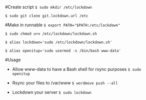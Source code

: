 #Create script
`$ sudo mkdir /etc/lockdown`

`$ sudo git clone git.lockdown.url /etc`

#Make in runnable
`$ export PATH="$PATH:/etc/lockdown"`

`$ sudo chmod u+x /etc/lockdown/lockdown.sh`

`$ alias lockdown='sudo /etc/lockdown/lockdown.sh'`

`$ alias openitup='sudo usermod -s /bin/bash www-data'`

#Usage

- Allow www-data to have a Bash shell for rsync purposes
`$ sudo openitup`

- Rsync your files to /var/www
`$ wordmove push --all`

- Lockdown your server
`$ sudo lockdown`
